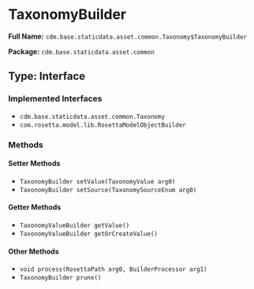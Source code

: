# TaxonomyBuilder

**Full Name:** `cdm.base.staticdata.asset.common.Taxonomy$TaxonomyBuilder`

**Package:** `cdm.base.staticdata.asset.common`

## Type: Interface

### Implemented Interfaces

- `cdm.base.staticdata.asset.common.Taxonomy`
- `com.rosetta.model.lib.RosettaModelObjectBuilder`

### Methods

#### Setter Methods

- `TaxonomyBuilder setValue(TaxonomyValue arg0)`
- `TaxonomyBuilder setSource(TaxonomySourceEnum arg0)`

#### Getter Methods

- `TaxonomyValueBuilder getValue()`
- `TaxonomyValueBuilder getOrCreateValue()`

#### Other Methods

- `void process(RosettaPath arg0, BuilderProcessor arg1)`
- `TaxonomyBuilder prune()`

